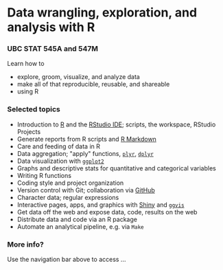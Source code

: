 
# Data wrangling, exploration, and analysis with R

### UBC STAT 545A and 547M

Learn how to

  * explore, groom, visualize, and analyze data
  * make all of that reproducible, reusable, and shareable
  * using R

### Selected topics

  * Introduction to [R](http://www.r-project.org) and the [RStudio IDE](http://www.rstudio.com/products/rstudio/); scripts, the workspace, RStudio Projects
  * Generate reports from R scripts and [R Markdown](http://rmarkdown.rstudio.com)
  * Care and feeding of data in R
  * Data aggregation; "apply" functions, [`plyr`](http://plyr.had.co.nz), [`dplyr`](https://github.com/hadley/dplyr)
  * Data visualization with [`ggplot2`](http://ggplot2.org)
  * Graphs and descriptive stats for quantitative and categorical variables
  * Writing R functions
  * Coding style and project organization
  * Version control with Git; collaboration via [GitHub](https://github.com)
  * Character data; regular expressions
  * Interactive pages, apps, and graphics with [Shiny](http://shiny.rstudio.com) and [`ggvis`](http://ggvis.rstudio.com)
  * Get data off the web and expose data, code, results on the web
  * Distribute data and code via an R package
  * Automate an analytical pipeline, e.g. via `Make`

### More info?

Use the navigation bar above to access ...
